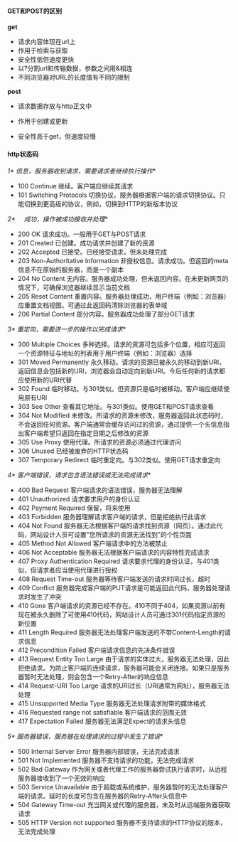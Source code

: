 #### GET和POST的区别

**get**

- 请求内容体现在url上
- 作用于检索与获取
- 安全性低但速度更快
- 以?分割url和传输数据，参数之间用&相连
- 不同浏览器对URL的长度值有不同的限制

**post**

- 请求数据存放与http正文中

- 作用于创建或更新
- 安全性高于get，但速度较慢



#### http状态码

**1\**     信息，服务器收到请求，需要请求者继续执行操作**

- 100     Continue     继续。客户端应继续其请求
- 101     Switching Protocols     切换协议。服务器根据客户端的请求切换协议。只能切换到更高级的协议，例如，切换到HTTP的新版本协议

**2\**     成功，操作被成功接收并处理** 

- 200     OK     请求成功。一般用于GET与POST请求
- 201     Created     已创建。成功请求并创建了新的资源
- 202     Accepted     已接受。已经接受请求，但未处理完成
- 203     Non-Authoritative Information     非授权信息。请求成功。但返回的meta信息不在原始的服务器，而是一个副本
- 204     No Content     无内容。服务器成功处理，但未返回内容。在未更新网页的情况下，可确保浏览器继续显示当前文档
- 205     Reset Content     重置内容。服务器处理成功，用户终端（例如：浏览器）应重置文档视图。可通过此返回码清除浏览器的表单域
- 206     Partial Content     部分内容。服务器成功处理了部分GET请求

**3\**     重定向，需要进一步的操作以完成请求**

- 300     Multiple Choices     多种选择。请求的资源可包括多个位置，相应可返回一个资源特征与地址的列表用于用户终端（例如：浏览器）选择
- 301     Moved Permanently     永久移动。请求的资源已被永久的移动到新URI，返回信息会包括新的URI，浏览器会自动定向到新URI。今后任何新的请求都应使用新的URI代替
- 302     Found     临时移动。与301类似。但资源只是临时被移动。客户端应继续使用原有URI
- 303     See Other     查看其它地址。与301类似。使用GET和POST请求查看
- 304     Not Modified     未修改。所请求的资源未修改，服务器返回此状态码时，不会返回任何资源。客户端通常会缓存访问过的资源，通过提供一个头信息指出客户端希望只返回在指定日期之后修改的资源
- 305     Use Proxy     使用代理。所请求的资源必须通过代理访问
- 306     Unused     已经被废弃的HTTP状态码
- 307     Temporary Redirect     临时重定向。与302类似。使用GET请求重定向

**4\**     客户端错误，请求包含语法错误或无法完成请求**

- 400     Bad Request     客户端请求的语法错误，服务器无法理解
- 401     Unauthorized     请求要求用户的身份认证
- 402     Payment Required     保留，将来使用
- 403     Forbidden     服务器理解请求客户端的请求，但是拒绝执行此请求
- 404     Not Found     服务器无法根据客户端的请求找到资源（网页）。通过此代码，网站设计人员可设置"您所请求的资源无法找到"的个性页面
- 405     Method Not Allowed     客户端请求中的方法被禁止
- 406     Not Acceptable     服务器无法根据客户端请求的内容特性完成请求
- 407     Proxy Authentication Required     请求要求代理的身份认证，与401类似，但请求者应当使用代理进行授权
- 408     Request Time-out     服务器等待客户端发送的请求时间过长，超时
- 409     Conflict     服务器完成客户端的PUT请求是可能返回此代码，服务器处理请求时发生了冲突
- 410     Gone     客户端请求的资源已经不存在。410不同于404，如果资源以前有现在被永久删除了可使用410代码，网站设计人员可通过301代码指定资源的新位置
- 411     Length Required     服务器无法处理客户端发送的不带Content-Length的请求信息
- 412     Precondition Failed     客户端请求信息的先决条件错误
- 413     Request Entity Too Large     由于请求的实体过大，服务器无法处理，因此拒绝请求。为防止客户端的连续请求，服务器可能会关闭连接。如果只是服务器暂时无法处理，则会包含一个Retry-After的响应信息
- 414     Request-URI Too Large     请求的URI过长（URI通常为网址），服务器无法处理
- 415     Unsupported Media Type     服务器无法处理请求附带的媒体格式
- 416     Requested range not satisfiable     客户端请求的范围无效
- 417     Expectation Failed     服务器无法满足Expect的请求头信息

**5\**     服务器错误，服务器在处理请求的过程中发生了错误**

- 500     Internal Server Error     服务器内部错误，无法完成请求
- 501     Not Implemented     服务器不支持请求的功能，无法完成请求
- 502     Bad Gateway     作为网关或者代理工作的服务器尝试执行请求时，从远程服务器接收到了一个无效的响应
- 503     Service Unavailable     由于超载或系统维护，服务器暂时的无法处理客户端的请求。延时的长度可包含在服务器的Retry-After头信息中
- 504     Gateway Time-out     充当网关或代理的服务器，未及时从远端服务器获取请求
- 505     HTTP Version not supported     服务器不支持请求的HTTP协议的版本，无法完成处理

